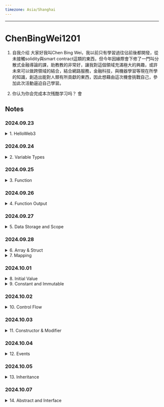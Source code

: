 ```yaml
---
timezone: Asia/Shanghai
---
```


---

# ChenBingWei1201

1. 自我介绍
  大家好我叫Chen Bing Wei，我以前只有學習過往佔前後都開發，從未接觸solidity與smart contract這類的東西，但今年因緣際會下修了一門叫分散式金融導論的課，助教教的非常好，讓我對這個領域充滿極大的興趣，或許未來可以做跨領域的結合，結合網路服務，金融科技，與機器學習等現在所學的知識，創造出能對人類有所貢獻的東西，因此想藉由這次機會挑戰自己，參加此次活動逼迫自己學習。

2. 你认为你会完成本次残酷学习吗？
  會

## Notes

<!-- Content_START -->

### 2024.09.23
<details>
<summary>1. HelloWeb3</summary>

#### WTF is Solidity?
- Solidity is a programming language used for creating smart contracts on the Ethereum Virtual Machine (EVM).
- Solidity has two characteristics:
  1. **Object-oriented**: After learning it, you can use it to make money by finding the right projects.
  2. **Advanced**: If you can write smart contract in Solidity, you are the first class citizen of Ethereum.

#### Development tool: Remix
Remix is an smart contract development IDE (Integrated Development Environment) recommended by Ethereum official.
- Advantages
  1. **Suitable for Beginners**: It allows for quick deployment and testing of smart contracts in the browser, without needing to install any programs on your local machine.
  2. **Gas Estimation Issue**: It will estimation the cost of gas on every functions and display behind them, which can remind developers that wheter functions should be optimized or not.
- Disadvantages
  1. **Limited to Browser**: Since Remix is a browser-based IDE, it can be less stable or responsive compared to desktop IDEs like VSCode, especially when working with larger projects or multiple open files.
  2. **Collaboration Limitations**: Remix doesn’t have built-in features for real-time collaboration or version control like Git, making it more difficult to work in teams.

Website: [remix.ethereum.org](https://remix.ethereum.org)

#### The first Solidity program

```solidity
// SPDX-License-Identifier: MIT
pragma solidity ^0.8.4;
contract HelloWeb3 {
    string public _string = "Hello Web3!";
}
```
1. The first line is a comment, which denotes the software license (license identifier) used by the program. We are using the MIT license. **If you do not indicate the license used, the program can compile successfully but will report an warning during compilation**. Solidity's comments are denoted with "//", followed by the content of the comment (which will not be run by the program). Details can be found in the [SPDX-License
documentation](https://spdx.org/licenses/).
2. The second line declares the **Solidity version** used by the source file, because the syntax of different versions is different. This line of code means that the source file will not allow compilation by compilers version **lower than v0.8.4 and not higher than v0.9.0** [0.8.4, 0.9.0).
  - There is slight difference among distinct
versions: 0.4.22 -> constructor, 0.8.0 -> safeMath
  - Include the pragma version in every file: Locking the version is preferable, except for libraries.
  - Pattern: pragma solidity x.y.z: e.g. **pragma solidity ^0.8.3 : [0.8.3, 0.9.0)** or **pragma solidity >=0.8.3 <0.8.7**
3. Lines 3 and 4 are the main body of the smart contract. Line 3 creates a contract with the name `HelloWeb3`. Line 4 is the content of the contract. Here, we created a string variable called _string and assign "Hello Web3!" as value to it.

#### Summary
In the first day, I learned what is `Solidity`, `Remix IDE`, and completed our first Solidity program - `HelloWeb3`.
</details>

### 2024.09.24
<details>
<summary>2. Variable Types</summary>

Solidity is statically-type language, which means **the type of each variable needs to be specified in code at compile time**.

1. **Value Type**： This include boolean, integer, etc. These variables directly pass values when assigned.
2. **Reference Type**：including arrays and structures. These variables take up more space, directly pass addresses (similar to pointers) when assigned, and can be modified with multiple variable names.
3. **Mapping Type**: hash tables in Solidity.

#### 1. Value Type

| Type  | Example | Byte  | Default Value |
| ------------- | ------------- | ------------- | ------------- |
| Boolean | `true` / `false` | 1 Byte | False |
| Usigned Integer | `uint128`, `uint256` | uint256 - 32 bytes | 0 |
| Integer | `int128`, `int256` | int256 - 32 bytes | 0 |
| address* / adress payable* | `address public _address = 0x5C69...5aA6` | 20 bytes | address(0) |
| Fixed-Sized bytes array | `bytes32 public _byte32 = "MiniSolidity";` `bytes1 public _byte = _byte32[0];` | bytes32 - 32 bytes | bytes32(0) |
| Enumeration | `enum ActionSet { Buy, Hold, Sell }` | uint 0,  1,  2 | - |

*address payable: Same as address, but with the additional members transfer and send to allow ETH transfers.

*There are two types of accounts: EOA & CA
- EOA(Externally Owned Account): For example, Wallet Address
- CA(Contract Account): For example, Simple Bank Contract

#### 2. Reference Type

| Type  | Example |
| ------------- | ------------- |
| Array | `uint256[], string, bytes (Dynamic Size Bytes Array)` |
| Struct | `struct Demo {uint256 x, uint256 y}` |

#### 3. Mapping Type

| Type  | Example |
| ------------- | ------------- |
| Mapping | `mapping(address=>uint256)`, `mapping(address addr=>uint)`, `mapping(address addr=>uint balance)` |
</details>

### 2024.09.25

<details>
<summary>3. Function</summary>

Here's the format of a function in Solidity:
```solidity
function <function name>(<parameter types>) <visibility> <mutibility> [returns (<return types>)];
```
1. `function`: To write a function, you need to start with the keyword `function`.
2. `<function name>`: The name of the function.
3. `(<parameter types>)`: The input parameter types and names.
4. `<visibility>`: Function visibility specifiers. There are 4 kinds of them and `public` is the default visibility if left empty:
  - `public`: Any account can call -> Be careful with access control issue
  - `external`: Only other contracts and account can call -> It can be bypassed with `this.f()`, where `f` is the function name.
  - `internal`: Can only be called inside contract and child contracts.
  - `private`: Can only be accessed within this contract, derived contracts cannot use it. Only inside the contract that defines the function.
  
  **Note 1**: `public` is the default visibility for functions.
  **Note 2**: **public**|**private**|**internal** can be also used on state variables. Public variables will automatically generate `getter` functions for querying values.
  **Note 3**: The default visibility for state variables is internal.

5. `<mutibility>`: Keywords that dictate a Solidity functions behavior. There are 3 kinds of them:
  - `view`:  Functions containing `view` keyword can read but cannot write on-chain state variables. 
  - `pure`: Functions containing `pure` keyword cannot read nor write state variables on-chain.
  - `payable`: enable this function to receive ethers
  - Without `pure` and `view`: Functions can both read and write state variables.
6. `[returns (<return types>)]`: Return variable types and names.

#### WTF is `pure` and `view` ?

Solidity added these two keywords, because of gas fee. The contract state variables are stored on block chain, and gas fee is very expensive. If you don't rewrite these variables, you don't need to pay gas. You don't need to pay gas for calling `pure` and `view` functions.

The following statements are considered modifying the state:
1. Writing to state variables.
2. Emitting events.
3. Creating other contracts.
4. Using selfdestruct.
5. Sending Ether via calls.
6. Calling any function not marked view or pure.
7. Using low-level calls.
8. Using inline assembly that contains certain opcodes.

#### Code
1. `pure` vs `view`

We define a state variable `number = 5`
```solidity
// SPDX-License-Identifier: MIT
  pragma solidity ^0.8.4;
  contract FunctionTypes{
      uint256 public number = 5;
```
Define an `add()` function, add 1 to `number` on every call.
```solidity
  // default
    function add() external{
        number = number + 1;
    }
```
If `add()` contains `pure` keyword, i.e. `function add() pure external`, it will result in an error. Because `pure` cannot read state variable in contract nor write. So what can `pure` do ? That is, you can **pass a parameter `_number` to function, let function `returns _number + 1`**.
```solidity
  // pure
    function addPure(uint256 _number) external pure returns(uint256 new_number){
        new_number = _number+1;
    }
```
If `add()` contains `view`, i.e. `function add() view external`, it will also result in error. Because `view` can read, but cannot write state variable. We can modify the function as follows:
```solidity
  // view
  function addView() external view returns(uint256 new_number) {
      new_number = number + 1; // can read the state variable outside the function block
  }
```

2. `internal` vs `external`
```solidity
  // internal
  function minus() internal {
      number = number - 1;
  }

  // external
  function minusCall() external {
      minus();
  }
```
Here we defined an `internal minus()` function, `number` will decrease 1 each time function is called. Since `internal` function can only be called within the contract itself. Therefore, we need to define an `external minusCall()` function to call `minus()` internally.

3. `payable`
```solidity
// payable: money (ETH) can be sent to the contract via this function
  function minusPayable() external payable returns(uint256 balance) {
      minus();
      balance = address(this).balance;
  }
``` 
We defined an `external payable minusPayable()` function, which calls `minus()` and return `ETH` balance of the current contract (`this` keyword can let us query current contract address). Since the function is `payable`, we can send 1 `ETH` to the contract when calling `minusPayable()`.
</details>

### 2024.09.26
<details>
<summary>4. Function Output</summary>

#### Return values (`return` and `returns`)
There are two keywords related to function output: `return` and `returns`:
  - `returns` is added after the function name to declare variable type and variable name;
  - `return` is used in the function body and returns desired variables.
```solidity
  // returning multiple variables
    function returnMultiple() public pure returns(uint256, bool, uint256[3] memory){
        return(1, true, [uint256(1),2,5]);
    }
```

#### Named returns
We can indicate the name of the return variables in `returns` so that solidity automatically initializes these variables, and automatically returns the values of these functions without adding the `return` keyword.
```solidity
    // named returns
    function returnNamed() public pure returns(uint256 _number, bool _bool, uint256[3] memory _array){
        _number = 2;
        _bool = false; 
        _array = [uint256(3),2,1];
    }
```
We only need to assign values to the variable `_number`, `_bool` and `_array` in the function body, and they will automatically return because the return variable type and variable name with `returns` `(uint256 _number, bool _bool, uint256[3] memory _array)` have been declared.

Of course, you can also return variables with return keyword in named returns:
```solidity
    // Named return, still support return
    function returnNamed2() public pure returns(uint256 _number, bool _bool, uint256[3] memory _array){
        return(1, true, [uint256(1),2,5]);
    }
```

#### Destructuring assignments 
Solidity internally allows tuple types, i.e. a list of objects of potentially different types whose number is a constant at compile-time. The tuples can be used to return multiple values at the same time.
- Variables declared with type and assigned from the returned tuple, not all elements have to be specified (but the number must match):
```solidity
        uint256 _number;
        bool _bool;
        uint256[3] memory _array;
        (_number, _bool, _array) = returnNamed();
```
- Assign part of return values: Components can be left out. In the following code, we only assign the return value `_bool2`, but not `_ number` and `_array`:
```solidity
        (, _bool2, ) = returnNamed();
```
</details>

### 2024.09.27
<details>
<summary>5. Data Storage and Scope</summary>

#### Reference types in Solidity
Reference types(notes on 2024.09.24) differ from value types in that they do not store values directly on their own. Instead, reference types store the address/pointer of the data’s location and do not directly share the data. You can modify the underlying data with different variable names. Reference types `array`, `struct` and `mapping`, which take up a lot of storage space. We need to deal with the location of the data storage when using them.

#### Data location
There are three types of data storage locations in solidity: `storage`, `memory` and `calldata`. Gas costs are different for different storage locations. 

The data of a `storage` variable is stored on-chain, similar to the hard disk of a computer, and consumes a lot of `gas`; while the data of `memory` and `calldata` variables are temporarily stored in memory, consumes less `gas`.

General usage:
1. `storage`: The state variables are `storage` by default, which are stored on-chain.
2. `memory`: The parameters and temporary variables in the function generally use `memory` label, which is stored in memory and not on-chain.
3. `calldata`: Similar to `memory`, stored in memory, not on-chain. The difference from `memory` is that `calldata `variables cannot be modified, and is generally used for function parameters. Example:
```solidity
    function fCalldata(uint[] calldata _x) public pure returns(uint[] calldata){
        // The parameter is the calldata array, which cannot be modified.
        // _x[0] = 0 // This modification will report an error.
        return(_x);
    }
```

#### Data location and assignment behaviour
Data locations are not only relevant for persistency of data, but also for the semantics of assignments:
1. When `storage` (a state variable of the contract) is assigned to the local storage (in a function), a **reference will be created**, and changing value of the new variable will **affect the original one**. Example:
```solidity
    uint[] x = [1,2,3]; // state variable: array x

    function fStorage() public{
        // Declare a storage variable xStorage, pointing to x. Modifying xStorage will also affect x
        uint[] storage xStorage = x;
        xStorage[0] = 100;
    }
```
2. Assigning `storage` to `memory` creates independent copies, and changes to one will **not affect the other; and vice versa**. Example:
```solidity
    uint[] x = [1,2,3]; // state variable: array x
    
    function fMemory() public view{
        // Declare a variable xMemory of Memory, copy x. Modifying xMemory will not affect x
        uint[] memory xMemory = x;
        xMemory[0] = 100;
    }
```
3. Assigning `memory` to `memory` will **create a reference**, and changing the new variable will **affect the original variable**.
4. Otherwise, assigning a variable to `storage` will **create independent copies**, and modifying one will **not affect the other**.

#### Variable scope
There are three types of variables in Solidity according to their scope: state variables, local variables, and global variables.

1. State variables
  
  State variables are variables whose data is stored on-chain and can be accessed by in-contract functions, but their `gas` consumption is high.

  State variables are declared inside the contract and outside the functions:
  ```solidity
  contract Variables {
    uint public x = 1;
    uint public y;
    string public z;
  ```
  We can change the value of the state variable in a function:
  ```solidity
      function foo() external{
        // You can change the value of the state variable in the function
        x = 5;
        y = 2;
        z = "0xAA";
    }
  ```
2. Local variable

  Local variables are variables that are only valid during function execution; they are invalid after function exit. The data of local variables are stored in memory, not on-chain, and their `gas` consumption is low. 
  ```solidity
      function bar() external pure returns(uint){
        uint xx = 1;
        uint yy = 3;
        uint zz = xx + yy;
        return(zz);
    }
  ```
3. Global variable

  Global variables are variables that work in the global scope and are **reserved keywords** for solidity. They can be used directly in functions without declaring them:
  ```solidity
      function global() external view returns(address, uint, bytes memory){
        address sender = msg.sender;
        uint blockNum = block.number;
        bytes memory data = msg.data;
        return(sender, blockNum, data);
    }
  ```
  In the above example, we use three global variables: **msg.sender**, **block.number** and **msg.data**, which represent the sender of the message (current call), current block height, and complete calldata. 

  Below are some commonly used global variables:
  - `blockhash(uint blockNumber)`: (`bytes32`) The hash of the given block - only applies to the 256 most recent block.
  - `block.coinbase`: (`address payable`) The address of the current block miner
  - `block.gaslimit`: (`uint`) The gaslimit of the current block
  - `block.number`: (`uint`) Current block number
  - `block.timestamp`: (`uint`) The timestamp of the current block, in seconds since the unix epoch
  - `gasleft()`: (`uint256`) Remaining gas
  - `msg.data`: (`bytes calldata`) Complete calldata
  - `msg.sender`: (`address payable`) Message sender (current caller)
  - `msg.sig`: (`bytes4`) first four bytes of the calldata (i.e. function identifier)
  - `msg.value`: (`bytes4`) number of wei sent with the message

#### Summary
In this chapter, I learned reference types, data storage locations and variable scopes in Solidity. There are three types of data storage locations: `storage`, `memory` and `calldata`. Gas costs are different for different storage locations. The variable scope include state variables, local variables and global variables.

</details>


### 2024.09.28
<details>
<summary>6. Array & Struct</summary>

#### (1) Array (ref: 2024.09.24)
An `array` is a variable type commonly used in Solidity to store a set of data (integers, bytes, addresses, etc.).

There are two types of arrays: fixed-sized and dynamically-sized arrays.：
- fixed-sized arrays: The length of the array is specified at the time of declaration. An `array` is declared in the format `T[k]`, where `T` is the element type and `k` is the length.
```solidity
    // fixed-length array
    uint[8] array1;
    byte[5] array2;
    address[100] array3;
```
- Dynamically-sized array（dynamic array）：Length of the array is not specified during declaration. It uses the format of `T[]`, where `T` is the element type. 
```solidity
    // variable-length array
    uint[] array4;
    byte[] array5;
    address[] array6;
    bytes array7;
```
**Notice**: `bytes` is special case, it is a dynamic array, but you don't need to add `[]` to it. You can use either `bytes` or `bytes1[]` to declare byte array, but not `byte[]`. `bytes` is recommended and consumes less gas than `bytes1[]`.

#### Rules for creating arrays
- For a `memory` dynamic array, it can be created with the `new` operator, but the length must be declared, and the length cannot be changed after the declaration. For example：
```solidity
    // memory dynamic array
    uint[] memory array8 = new uint[](5);
    bytes memory array9 = new bytes(9);
```
- Array literal are arrays in the form of one or more expressions, and are not immediately assigned to variables; such as `[uint(1),2,3]` (the type of the first element needs to be declared, otherwise the type with the smallest storage space is used by default).
- When creating a dynamic array, you need an element-by-element assignment.
```solidity
    uint[] memory x = new uint[](3);
    x[0] = 1;
    x[1] = 3;
    x[2] = 4;
```

#### Members of Array
- `length`: Arrays have a `length` member containing the number of elements, and the length of a `memory` array is fixed after creation.
- `push()`: Dynamic arrays have a `push()` member function that adds a `0` element at the end of the array.
- `push(x)`: Dynamic arrays have a `push(x)` member function, which can add an `x` element at the end of the array.
- `pop()`: Dynamic arrays have a `pop()` member that removes the last element of the array.

#### (2) Struct
You can define new types in the form of `struct` in Solidity. Elements of `struct` can be primitive types or reference types. And `struct` can be the element for `array` or `mapping`.
```solidity
    // struct
    struct Student{
        uint256 id;
        uint256 score; 
    }

    Student student; // Initially a student structure
```
There are 4 ways to assign values to `struct`:
```solidity
     // Method 1: Directly refer to the struct of the state variable
    function initStudent1() external{
        student.id = 1;
        student.score = 80;
    }
```
```solidity
    // Method 2: struct constructor
    function initStudent2() external {
        student = Student(3, 90);
    }
    
    // Method 3: key value
    function initStudent3() external {
        student = Student({id: 4, score: 60});
    }
```
```solidity
    // assign value to structure
    // Method 4: Create a storage struct reference in the function
    function initStudent4() external{
        Student storage _student = student; // assign a copy of student
        _student.id = 11;
        _student.score = 100;
    }
```

#### Summary
In this lecture, I learned the basic usage of `array` and `struct` in Solidity.

</details>

<details>
<summary>7. Mapping</summary>

#### Mapping (ref: 2024.09.24)
With `mapping` type, people can query the corresponding `Value` by using a `Key`. For example, a person's wallet address can be queried by their `id`.

The format of declaring the `mapping` is `mapping(_KeyType => _ValueType)`, where `_KeyType` and `_ValueType` are the variable types of `Key` and `Value` respectively. For example:
```solidity
    mapping(uint => address) public idToAddress; // id maps to address
    mapping(address => address) public swapPair; // mapping of token pairs, from address to address
```

#### Rules of `mapping`
- **Rule 1**: The `_KeyType` should be selected among default types in solidity such as `uint`, `address`, etc. **No custom `struct` can be used**. However, `_ValueType` can be any custom types. The following example will throw an **error**, because `_KeyType` uses a custom struct:
```solidity
      // define a struct
      struct Student {
          uint256 id;
          uint256 score;
      }
      mapping(Student => uint) public testVar;
```
- **Rule 2**: The storage location of the mapping must be `storage`: it can serve as the state variable or the `storage` variable inside function. But it can't be used in arguments or return results of `public` function.
- **Rule 3**: If the mapping is declared as `public` then Solidity will automatically create a `getter` function for you to query for the `Value` by the `Key`.
- **Rule 4**： The syntax of adding a key-value pair to a mapping is `_Var[_Key] = _Value`, where `_Var` is the name of the mapping variable, and `_Key` and `_Value` correspond to the new key-value pair. For example:
```solidity
    function writeMap(uint _Key, address _Value) public {
        idToAddress[_Key] = _Value;
    }
```
#### Principle of `mapping`
- Principle 1: The mapping does not store any `key` information or length information.
- Principle 2: Mapping use `keccak256(key)` as offset to access value.
- Principle 3: Since Ethereum defines all unused space as `0`, all `key` that are not assigned a value will have an initial value of `0`.

#### Summary
In this section，I learned the `mapping` type in Solidity. So far, we've learned all kinds of common variables.

</details>

### 2024.10.01
<details>
<summary>8. Initial Value</summary>

#### Initial values of variables
In Solidity, variables declared but not assigned have their initial/default values.

##### Initial values of value types
- `boolean`: `false`
- `string`: `""`
- `int`: `0`
- `uint`: `0`
- `enum`: first element in enumeration
- `address`: `0x0000000000000000000000000000000000000000` (or `address(0)`)
- `function`
  - `internal`: blank function
  - `external`: blank function
You can use `getter` function of `public` variables to confirm the above initial values:
```solidity
    bool public _bool; // false
    string public _string; // ""
    int public _int; // 0
    uint public _uint; // 0
    address public _address; // 0x0000000000000000000000000000000000000000

    enum ActionSet {Buy, Hold, Sell}
    ActionSet public _enum; // first element 0

    function fi() internal{} // internal blank function
    function fe() external{} // external blank function
```
##### Initial values of reference types
- `mapping`: a `mapping` which all members set to their default values
- `struct`: a `struct` which all members set to their default values
- `array`
  - dynamic array: `[]`
  - static array（fixed-length): a static array where all members set to their default values.

You can use `getter` function of `public` variables to confirm initial values:
```solidity
    // reference types
    uint[8] public _staticArray; // a static array which all members set to their default values[0,0,0,0,0,0,0,0]
    uint[] public _dynamicArray; // `[]`
    mapping(uint => address) public _mapping; // a mapping which all members set to their default values
    // a struct which all members set to their default values 0, 0
    struct Student{
        uint256 id;
        uint256 score; 
    }
    Student public student;
```

##### `delete` operator
`delete a` will change the value of variable `a` to its initial value.
```solidity
    // delete operator
    bool public _bool2 = true; 
    function d() external {
        delete _bool2; // delete will make _bool2 change to default(false)
    }
```

#### Summary
In this section, I learned the initial values of variables in Solidity. When a variable is declared but not assigned, its value defaults to the initial value, which is equivalent as 0 represented in its type. The delete operator can reset the value of the variable to the initial value.

</details>

<details>
<summary>9. Constant and Immutable</summary>

If a state variable is declared with `constant` or `immutable`, its value cannot be modified after contract compilation.

Value-typed variables can be declared as constant and immutable; string and bytes can be declared as constant, but not immutable.
#### constant and immutable

##### constant
`constant` variable must be initialized during declaration and cannot be changed afterwards. Any modification attempt will result in error at compilation. 
```solidity
    // The constant variable must be initialized when declared and cannot be changed after that
    uint256 constant CONSTANT_NUM = 10;
    string constant CONSTANT_STRING = "0xAA";
    bytes constant CONSTANT_BYTES = "WTF";
    address constant CONSTANT_ADDRESS = 0x0000000000000000000000000000000000000000;
```
##### immutable
The `immutable` variable can be initialized during declaration or in the constructor, which is more flexible.
```solidity
    // The immutable variable can be initialized in the constructor and cannot be changed later
    uint256 public immutable IMMUTABLE_NUM = 9999999999;
    address public immutable IMMUTABLE_ADDRESS;
    uint256 public immutable IMMUTABLE_BLOCK;
    uint256 public immutable IMMUTABLE_TEST;
```
You can initialize the `immutable` variable using a global variable such as `address(this)`, `block.number`, or a custom function. In the following example, we use the `test()` function to initialize the `IMMUTABLE_TEST` variable to a value of `9`:
```solidity
    // The immutable variables are initialized with constructor, so that could use
    constructor(){
        IMMUTABLE_ADDRESS = address(this);
        IMMUTABLE_BLOCK = block.number;
        IMMUTABLE_TEST = test();
    }

    function test() public pure returns(uint256){
        uint256 what = 9;
        return(what);
    }
```
#### Summary
In this section, I learned two keywords to restrict modifications to their state in Solidity: `constant` and `immutable`. They keep the variables that should not be changed unchanged. It will help to save gas while improving the contract's security.

#### Test
2. In the following variable definition statement, the one that will report an error is:
  (a) `string constant x5 = "hello world";`

  (b) `address constant x6 = address(0);`

  (c) `string immutable x7 = "hello world";`

  (d) `address immutable x8 = address(0);`

<details>
<summary>answer</summary>

(d) The `immutable` keyword can only be applied to state variables that are assigned once during contract construction. This means you cannot initialize an `immutable` variable with a value at the time of declaration like you're doing here.

Instead, you should assign the value of an immutable variable inside the constructor. Here’s an example of how you can do it correctly:
```solidity
pragma solidity ^0.8.0;

contract Example {
    string public immutable x7;

    constructor() {
        x7 = "hello world";
    }
}
```
But why (b) is correct?
Because `immutable` variables in Solidity can be assigned either inside the `constructor` or at the time of declaration, but only when they are assigned a constant or known value (like `address(0)`).

Since address(0) is a constant value, this is allowed. Immutable variables just need to be set at some point during the contract's construction process, whether it's in the constructor or during declaration.
```solidity
pragma solidity ^0.8.0;

contract Example {
    address public immutable x8 = address(0);
}
```
This works because `address(0)` is a known constant value, and you're assigning it at the time of declaration.

</details>

</details>

### 2024.10.02
<details>
<summary>10. Control Flow</summary>

#### Control Flow
Solidity's control flow is similar to other languages, mainly including the following components:

1. `if`-`else`
```solidity
function ifElseTest(uint256 _number) public pure returns(bool){
    if(_number == 0){
    return(true);
    }else{
    return(false);
    }
}
```
2. `for` loop
```solidity
function forLoopTest() public pure returns(uint256){
    uint sum = 0;
    for(uint i = 0; i < 10; i++){
    sum += i;
    }
    return(sum);
}
```
3. `while` loop
```solidity
function whileTest() public pure returns(uint256){
    uint sum = 0;
    uint i = 0;
    while(i < 10){
    sum += i;
    i++;
    }
    return(sum);
}
```
4. `do-while` loop
```solidity
function doWhileTest() public pure returns(uint256){
    uint sum = 0;
    uint i = 0;
    do{
    sum += i;
    i++;
    }while(i < 10);
    return(sum);
}
```
5. Conditional (`ternary`) operator

The `ternary` operator is the only operator in Solidity that accepts three operands：a condition followed by a question mark (`?`), then an expression `x` to execute if the condition is true followed by a colon (`:`), and finally the expression `y` to execute if the condition is false: `condition ? x : y`.

This operator is frequently used as an alternative to an `if`-`else` statement.

// ternary/conditional operator
function ternaryTest(uint256 x, uint256 y) public pure returns(uint256){
    // return the max of x and y
    return x >= y ? x: y; 
}

In addition, there are `continue` (immediately enter the next loop) and `break` (break out of the current loop) keywords that can be used.

#### Solidity Implementation of Insertion Sort

##### Insertion Sort

The sorting algorithm solves the problem of arranging an unordered set of numbers from small to large, for example, sorting `[2, 5, 3, 1]` to `[1, 2, 3, 5]`. Insertion Sort (InsertionSort) is the simplest and first sorting algorithm that most developers learn in their computer science class. The logic of InsertionSort:
1. from the beginning of the array x to the end, compare the element x[i] with the element in front of it x[i-1]; if x[i] is smaller, switch their positions, compare it with x[i-2], and continue this process. 

##### Solidity Implementation (with Bug)
Python version of Insertion Sort takes up 9 lines. Let's rewrite it into Solidity by replacing `functions`, `variables`, and `loops` with solidity syntax accordingly. It only takes up 9 lines of code:
```solidity
    // Insertion Sort (Wrong version）
    function insertionSortWrong(uint[] memory a) public pure returns(uint[] memory) {
        for (uint i = 1;i < a.length;i++){
            uint temp = a[i];
            uint j=i-1;
            while( (j >= 0) && (temp < a[j])){
                a[j+1] = a[j];
                j--;
            }
            a[j+1] = temp;
        }
        return(a);
    }
```
But when we compile the modified version and try to sort `[2, 5, 3, 1]`. BOOM! There are bugs! After 3-hour debugging, I still could not find where the bug was. I googled "Solidity insertion sort", and found that all the insertion algorithms written with Solidity are all wrong, such as: [Sorting in Solidity without Comparison](https://medium.com/coinmonks/sorting-in-solidity-without-comparison-4eb47e04ff0d)

##### Solidity Implementation (Correct)

The most commonly used variable type in Solidity is `uint`, which represent a non-negative integer. If it takes a negative value, we will encounter an `underflow` error. In the above code, the variable `j` will get `-1`, causing the bug.

So, we need to add `1` to `j` so it can never take a negative value. The correct insertion sort solidity code:
```solidity
    // Insertion Sort（Correct Version）
    function insertionSort(uint[] memory a) public pure returns(uint[] memory) {
        // note that uint can not take negative value
        for (uint i = 1;i < a.length;i++){
            uint temp = a[i];
            uint j=i;
            while( (j >= 1) && (temp < a[j-1])){
                a[j] = a[j-1];
                j--;
            }
            a[j] = temp;
        }
        return(a);
    }
```

#### Summary

In this lecture, I learned control flow in Solidity and wrote a simple but bug-prone sorting algorithm. Solidity looks simple but have many traps. Every month, projects get hacked and lose millions of dollars because of small bugs in the smart contract. To write a safe contract, we need to master the basics of the Solidity and keep practicing.

</details>

### 2024.10.03
<details>
<summary>11. Constructor & Modifier</summary>

#### Constructor
`constructor` is a special function, which will automatically run once during contract deployment. Each contract can have one `constructor`. It can be used to initialize parameters of a contract, such as an `owner` address:
```solidity
   address owner; // define owner variable

   // constructor
   constructor() {
      owner = msg.sender; //  set owner to the deployer address
   }
```
Note: The syntax of `constructor` in solidity is not consistent for different versions: Before `solidity 0.4.22`, constructors did not use the `constructor` keyword. Instead, the constructor had the same name as the contract name. This old syntax is prone to mistakes: the developer may mistakenly name the contract as `Parents`, while the constructor as `parents`. So in `0.4.22` and later version, the new `constructor` keyword is used. Example of constructor prior to `solidity 0.4.22`:
```solidity
pragma solidity = 0.4.21;
contract Parents {
    // The function with the same name as the contract name(Parents) is constructor
    function Parents () public {
    }
}
```

#### Modifier
`modifier` is similar to `decorator` in object-oriented programming, which is used to declare dedicated properties of functions and reduce code redundancy. `modifier` is Iron Man Armor for functions: the function with `modifier` will have some magic properties. The popular use case of `modifier` is restrict the access of functions.

Let's define a `modifier` called onlyOwner, functions with it can only be called by `owner`:
```solidity
   // define modifier
   modifier onlyOwner {
      require(msg.sender == owner); // check whether caller is address of owner
      _; // execute the function body
   }
```
Next, let us define a `changeOwner` function, which can change the `owner` of the contract. However, due to the `onlyOwner` modifier, only original `owner` is able to call it. This is the most common way of access control in smart contracts.
```solidity
   function changeOwner(address _newOwner) external onlyOwner{
      owner = _newOwner; // only owner address can run this function and change owner
   }
```

#### Summary
In this lecture, I learned `constructor` and `modifier` in Solidity, and wrote an `Ownable` contract that controls access of the contract.

</details>

### 2024.10.04
<details>
<summary>12. Events</summary>

#### Events
The `event` in solidity are the transaction logs stored on the `EVM` (Ethereum Virtual Machine). They can be emitted during function calls and are accessible with the contract address. Events have two characteristics：
- Responsive: Applications (e.g. `ether.js`) can subscribe and listen to these events through `RPC` interface and respond at frontend.
- Economical: It is cheap to store data in events, costing about 2,000 `gas` each. In comparison, store a new variable on-chain takes at least 20,000 `gas`.

##### Declare events
The events are declared with the `event` keyword, followed by event name, then the type and name of each parameter to be recorded. Let's take the `Transfer` event from the `ERC20` token contract as an example：
```solidity
event Transfer(address indexed from, address indexed to, uint256 value);
```
`Transfer` event records three parameters: `from`，`to`, and `value`，which correspond to the address where the tokens are sent, the receiving address, and the number of tokens being transferred. Parameter `from` and `to` are marked with `indexed` keywords, which will be stored at a special data structure known as `topics` and easily queried by programs.

##### Emit events
We can `emit` events in functions. In the following example, each time the `_transfer()` function is called, `Transfer` events will be emitted and corresponding parameters will be recorded.
```solidity
    // define _transfer function，execute transfer logic
    function _transfer(
        address from,
        address to,
        uint256 amount
    ) external {

        _balances[from] = 10000000; // give some initial tokens to transfer address

        _balances[from] -=  amount; // "from" address minus the number of transfer
        _balances[to] += amount; // "to" address adds the number of transfer

        // emit event
        emit Transfer(from, to, amount);
    }
```

#### EVM Log
EVM uses `Log` to store Solidity events. Each log contains two parts: `topics` and `data`.

##### `Topics`
`Topics` is used to describe events. Each event contains a maximum of 4 `topics`. Typically, the first `topic` is the event hash: the hash of the event signature. The event hash of `Transfer` event is calculated as follows:
```solidity
keccak256("Transfer(addrses,address,uint256)")

// 0xddf252ad1be2c89b69c2b068fc378daa952ba7f163c4a11628f55a4df523b3ef
```
Besides event hash, `topics` can include 3 `indexed` parameters, such as the `from` and `to` parameters in `Transfer` event. The anonymous event is special: it does not have a event name and can have 4 indexed parameters at maximum.

`indexed` parameters can be understood as the indexed "key" for events, which can be easily queried by programs. The size of each `indexed` parameter is 32 bytes. For the parameter is larger than 32 bytes, such as `array` and `string`, the hash of the underlying data is stored.

##### `Data`
Non-indexed parameters will be stored in the `data` section of the log. They can be interpreted as "value" of the event and can't be retrieved directly. But they can store data with larger size. Therefore, `data` section can be used to store complex data structures, such as `array` and `string`. Moreovrer, `data` consumes less gas compared to `topic`.

#### Summary
In this lecture, I learned how to use and query events in solidity. Many on-chain analysis tools are based on solidity events, such as `Dune Analytics`.

</details>


### 2024.10.05
<details>
<summary>13. Inheritance</summary>

#### Inheritance

Inheritance is one of the core concepts in object-oriented programming, which can significantly reduce code redundancy. It is a mechanism where you can to derive a class from another class for a hierarchy of classes that share a set of attributes and methods. In solidity, smart contracts can be viewed objects, which supports inheritance.

##### Rules

There are two important keywards for inheritance in Solidity:

- `virtual`: If the functions in the **parent** contract are expected to be overridden in its child contracts, they should be declared as `virtual`.
- `override`： If the functions in the **child** contract override the functions in its parent contract, they should be declared as `override`.

**Note 1**: If a function both overrides and is expected to be overridden, it should be labeled as `virtual override`.

**Note 2**: If a public state variable is labeled as `override`, its `getter` function will be overridden. For example:
```solidity
mapping(address => uint256) public override balanceOf;
```

##### Simple inheritance
Let's start by writing a simple `Grandfather` contract, which contains 1 `Log` event and 3 functions: `hip()`, `pop()`, `grandfather()`, which outputs a string `"Grandfather"`.
```solidity
contract Grandfather {
    event Log(string msg);

    // Apply inheritance to the following 3 functions: hip(), pop(), man()，then log "Grandfather".
    function hip() public virtual{
        emit Log("Grandfather");
    }

    function pop() public virtual{
        emit Log("Grandfather");
    }

    function Grandfather() public virtual {
        emit Log("Grandfather");
    }
}
```
Let's define another contract called `Father`, which inherits the `Grandfather` contract. The syntax for inheritance is `contract Father is Grandfather`, which is very intuitive. In the `Father` contract, we rewrote the functions `hip()` and `pop()` with the `override` keyword, changing their output to `"Father"`. We also added a new function called `father`, which output a string `"Father"`.
```solidity
contract Father is Grandfather{
    // Apply inheritance to the following 2 functions: hip() and pop()，then change the log value to "Father".
    function hip() public virtual override{
        emit Log("Father");
    }

    function pop() public virtual override{
        emit Log("Father");
    }

    function father() public virtual{
        emit Log("Father");
    }
}
```
After deploying the contract, we can see that `Father` contract contains 4 functions. The outputs of `hip()` and `pop()` are successfully rewritten with output `"Father"`, while the output of the inherited `grandfather()` function is still `"Gatherfather"`.

##### Multiple inheritance

A solidity contract can inherit multiple contracts. The rules are:
1. For multiple inheritance, parent contracts should be ordered by seniority, from the highest to the lowest. For example: `contract Son is Gatherfather, Father`. A error will be thrown if the order is not correct.
2. If a function exists in multiple parent contracts, it must be overridden in the child contract, otherwise an error will occur.
3. When a function exists in multiple parent contracts, you need to put all parent contract names after the override keyword. For example: `override(Grandfather, Father)`.

Example：
```solidity
contract Son is Grandfather, Father{
    // Apply inheritance to the following 2 functions: hip() and pop()，then change the log value to "Son".
    function hip() public virtual override(Grandfather, Father){
        emit Log("Son");
    }

    function pop() public virtual override(Grandfather, Father) {
        emit Log("Son");
    }
```
After deploying the contract, we can see that we successfully rewrote the `hip()` and `pop()` functions in `Son` contract, changing the output to `"Son"`. While the `grandfather()` and `father()` functions inherited from its parent contracts remain unchanged.

##### Inheritance of modifiers
Likewise, modifiers in Solidity can be inherited as well. Rules for modifier inheritance are similar as the function inheritance, using the `virtual` and `override` keywords.
```solidity
contract Base1 {
    modifier exactDividedBy2And3(uint _a) virtual {
        require(_a % 2 == 0 && _a % 3 == 0);
        _;
    }
}

contract Identifier is Base1 {
    // Calculate _dividend/2 and _dividend/3, but the _dividend must be a multiple of 2 and 3
    function getExactDividedBy2And3(uint _dividend) public exactDividedBy2And3(_dividend) pure returns(uint, uint) {
        return getExactDividedBy2And3WithoutModifier(_dividend);
    }

    // Calculate _dividend/2 and _dividend/3
    function getExactDividedBy2And3WithoutModifier(uint _dividend) public pure returns(uint, uint){
        uint div2 = _dividend / 2;
        uint div3 = _dividend / 3;
        return (div2, div3);
    }
}
```
`Identifier` contract can directly use the `exactDividedBy2And3` modifier, because it inherits `Base1` contract. We can also rewrite the modifier in the contract:
```solidity
    modifier exactDividedBy2And3(uint _a) override {
        _;
        require(_a % 2 == 0 && _a % 3 == 0);
    }
```

##### Inheritance of constructors
Constructors can also be inherited. Let first consider a parent contract `A` with a state variable `a`, which is initialized in its constructor:
```solidity
// Applying inheritance to the constructor functions
abstract contract A {
    uint public a;

    constructor(uint _a) {
        a = _a;
    }
}
```
There are two ways for a child contract to inherit the constructor from its parent `A`:
1. Declare the parameters of the parent constructor at inheritance:
```solidity
    contract B is A(1){}
```
2. Declare the parameter of the parent constructor in the constructor of the child contract:
```solidity
contract C is A {
    constructor(uint _c) A(_c * _c) {}
}
```

##### Calling the functions from the parent contracts

There are two ways for a child contract to call the functions of the parent contract:
1. Direct calling： The child contract can directly call the parent's function with `parentContractName.functionName()`. For example:
```solidity
        function callParent() public {
            Grandfather.pop();
        }
```
2. `super` keyword： The child contract can use the `super.functionName()` to call the function in the **neareast** parent contract in the inheritance hierarchy. Solidity inheritance are declared in a right-to-left order: for `contract Son is Grandfather, Father`, `Father` contract is closer than the `Grandfather` contract. Thus, `super.pop()` in the `Son` contract will call `Father.pop()` but not `Grandfather.pop()`.
```solidity
    function callParentSuper() public{
        // call the function one level higher up in the inheritance hierarchy
        super.pop();
    }
```

##### Diamond inheritance

In Object-Oriented Programming, the diamond inheritance refers the scenario that **a derived class has two or more base classes**.

When using the `super` keyword on a diamond inheritance chain, it should be noted that it will call **the relevant function of each contract in the inheritance chain, not just the nearest parent contract**.

First, we write a base contract called `God`. Then we write two contracts `Adam` and `Eve` inheriting from `God` contract. Lastly, we write another contract `people` inheriting from `Adam` and `Eve`. Each contract has two functions, `foo()` and `bar()`:
```solidity
// SPDX-License-Identifier: MIT
pragma solidity ^0.8.13;

/* Inheritance tree visualized：
  God
 /  \
Adam Eve
 \  /
people
*/
contract God {
    event Log(string message);
    function foo() public virtual {
        emit Log("God.foo called");
    }
    function bar() public virtual {
        emit Log("God.bar called");
    }
}
contract Adam is God {
    function foo() public virtual override {
        emit Log("Adam.foo called");
        Adam.foo();
    }
    function bar() public virtual override {
        emit Log("Adam.bar called");
        super.bar();
    }
}
contract Eve is God {
    function foo() public virtual override {
        emit Log("Eve.foo called");
        Eve.foo();
    }
    function bar() public virtual override {
        emit Log("Eve.bar called");
        super.bar();
    }
}
contract people is Adam, Eve {
    function foo() public override(Adam, Eve) {
        super.foo();
    }
    function bar() public override(Adam, Eve) {
        super.bar();
    }
}
```
In this example, calling the `super.bar()` function in the people contract will call the `Eve`, `Adam`, and `God `contract's `bar()` function, which is different from ordinary multiple inheritance.

Although `Eve` and `Adam` are both child contracts of the `God` parent contract, the `God` contract will only be called once in the whole process. This is because Solidity borrows the paradigm from Python, forcing a DAG (directed acyclic graph) composed of base classes to guarantee a specific order based on C3 Linearization. For more information on inheritance and linearization, read the official [Solidity docs here](https://docs.soliditylang.org/en/v0.8.17/contracts.html#multiple-inheritance-and-linearization).

#### Summary
In this tutorial, I learned the basic uses of inheritance in Solidity, including simple inheritance, multiple inheritance, inheritance of modifiers and constructors, and calling functions from parent contracts.

</details>

### 2024.10.07
<details>
<summary>14. Abstract and Interface</summary>

#### Abstract contract
If a contract contains at least one unimplemented function (no contents in the function body `{}`), it must be labeled as `abstract`; Otherwise it will not compile. Moreover, the unimplemented function needs to be labeled as `virtual`. Take our previous Insertion Sort Contract as an example, if we haven't figured out how to implement the insertion sort function, we can mark the contract as `abstract`, and let others overwrite it in the future.
```solidity
abstract contract InsertionSort{
    function insertionSort(uint[] memory a) public pure virtual returns(uint[] memory);
}
```

#### Interface

The `interface` contract is similar to the `abstract` contract, but it requires no functions are implemented. Rules of the interface:
1. Cannot contain state variables.
2. Cannot contain constructors.
3. Cannot inherit non-interface contracts.
4. All functions must be external and cannot have contents in the function body.
5. The contract that inherits the interface contract must implement all the functions defined in it.

Although the interface does not implement any functionality, it is the skeleton of smart contracts. Interface defines what the contract does and how to interact with them: if a smart contract implements an interface (like `ERC20` or `ERC721`), other Dapps and smart contracts will know how to interact with it. Because it provides two important pieces of information:
1. The `bytes4` selector for each function in the contract, and the function signatures `function name (parameter type)`.
2. Interface id (see [EIP165](https://eips.ethereum.org/EIPS/eip-165) for more information)

In addition, the interface is equivalent to the contract `ABI` (Application Binary Interface), and they can be converted to each other: compiling the interface contract will give you the contract `ABI`, and [abi-to-sol tool](https://gnidan.github.io/abi-to-sol/) will convert the `ABI` back to the interface contract.

We take `IERC721` contract, the interface for the `ERC721` token standard, as an example. It consists of 3 events and 9 functions, which all `ERC721` contracts need to implement. In interface, each function ends with `;` instead of the function body `{ }`. Moreover, every function in interface contract is by default `virtual`, so you do not need to label function as `virtual` explicitly.
```solidity
interface IERC721 is IERC165 {
    event Transfer(address indexed from, address indexed to, uint256 indexed tokenId);
    event Approval(address indexed owner, address indexed approved, uint256 indexed tokenId);
    event ApprovalForAll(address indexed owner, address indexed operator, bool approved);
    
    function balanceOf(address owner) external view returns (uint256 balance);

    function ownerOf(uint256 tokenId) external view returns (address owner);

    function safeTransferFrom(address from, address to, uint256 tokenId) external;

    function transferFrom(address from, address to, uint256 tokenId) external;

    function approve(address to, uint256 tokenId) external;

    function getApproved(uint256 tokenId) external view returns (address operator);

    function setApprovalForAll(address operator, bool _approved) external;

    function isApprovedForAll(address owner, address operator) external view returns (bool);

    function safeTransferFrom( address from, address to, uint256 tokenId, bytes calldata data) external;
}
```

##### IERC721 Event
`IERC721` contains 3 events.
- `Transfer` event: emitted during transfer, records the sending address `from`, the receiving address `to`, and `tokenId`.
- `Approval` event: emitted during approval, records the token owner address `owner`, the approved address `approved`, and `tokenId`.
- `ApprovalForAll` event: emitted during batch approval, records the `owner` address owner of batch approval, the approved address `operator`, and whether the approve is enabled or disabled `approved` .

##### IERC721 Function
`IERC721` contains 3 events.
- `balanceOf`: Count all NFTs held by an owner.
- `ownerOf`: Find the owner of an NFT (`tokenId`).
- `transferFrom`: Transfer ownership of an NFT with `tokenId` from `from` to `to`.
- `safeTransferFrom`: Transfer ownership of an NFT with `tokenId` from `from` to `to`. Extra check: if the receiver is a contract address, it will be required to implement the `ERC721Receiver` interface.
- `approve`: Enable or disable another address to manage your NFT.
- `getApproved`: Get the approved address for a single NFT.
- `setApprovalForAll`: Enable or disable approval for a third party to manage all your NFTs in this contract.
- `isApprovedForAll`: Query if an address is an authorized operator for another address.
- `safeTransferFrom`: Overloaded function for safe transfer, containing data in its parameters.

##### When to use an interface?
If we know that a contract implements the `IERC721` interface, we can interact with it without knowing its detailed implementation.

The Bored Ape Yacht Club `BAYC` is an `ERC721` NFT, which implements all functions in the `IERC721` interface. We can interact with the `BAYC` contract with the `IERC721` interface and its contract address, without knowing its source code. For example, we can use `balanceOf()` to query the `BAYC` balance of an address, or use `safeTransferFrom()` to transfer a BAYC NFT.
```solidity
contract interactBAYC {
    // Use BAYC address to create interface contract variables (ETH Mainnet)
    IERC721 BAYC = IERC721(0xBC4CA0EdA7647A8aB7C2061c2E118A18a936f13D);

    // Call BAYC's balanceOf() to query the open interest through the interface
    function balanceOfBAYC(address owner) external view returns (uint256 balance){
        return BAYC.balanceOf(owner);
    }

    // Safe transfer by calling BAYC's safeTransferFrom() through the interface
    function safeTransferFromBAYC(address from, address to, uint256 tokenId) external{
        BAYC.safeTransferFrom(from, to, tokenId);
    }
}
```

#### Summary
In this chapter, I learned the `abstract` and `interface` contracts in Solidity, which are used to write contract templates and reduce code redundancy. We also learned the interface of `ERC721` token standard and how to interact with the `BAYC` contract using interface.

#### Question
2. Can contracts marked as abstract be deployed?
A. Yes
B. No
C. If the subcontracts that implement all functions have been deployed, the contract can be deployed.

<details>
<summary>answer</summary>
B. No
</details>

</details>

### 
<!-- Content_END -->

